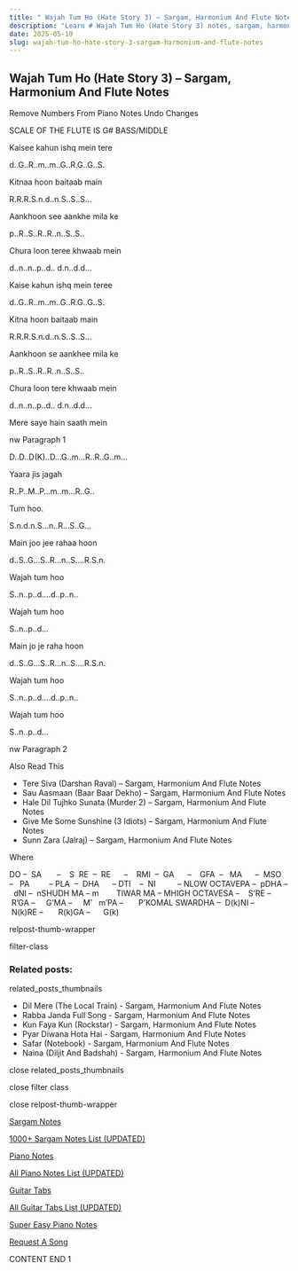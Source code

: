 ```yaml
---
title: " Wajah Tum Ho (Hate Story 3) – Sargam, Harmonium And Flute Notes"
description: "Learn # Wajah Tum Ho (Hate Story 3) notes, sargam, harmonium notations and flute notes. Easy step-by-step tutorial for beginners."
date: 2025-05-19
slug: wajah-tum-ho-hate-story-3-sargam-harmonium-and-flute-notes
---
```


## Wajah Tum Ho (Hate Story 3) – Sargam, Harmonium And Flute Notes

Remove Numbers From Piano Notes
Undo Changes

SCALE OF THE FLUTE IS G# BASS/MIDDLE

Kaisee kahun ishq mein tere

d..G..R..m..m..G..R.G..G..S.

Kitnaa hoon baitaab main

R.R.R.S.n.d..n.S..S..S…

Aankhoon see aankhe mila ke

p..R..S..R..R..n..S..S..

Chura loon teree khwaab mein

d..n..n..p..d.. d.n..d.d…

Kaise kahun ishq mein teree

d..G..R..m..m..G..R.G..G..S.

Kitna hoon baitaab main

R.R.R.S.n.d..n.S..S..S…

Aankhoon se aankhee mila ke

p..R..S..R..R..n..S..S..

Chura loon tere khwaab mein

d..n..n..p..d.. d.n..d.d…

Mere saye hain saath mein

nw Paragraph 1

D..D..D(K)..D…G..m…R..R..G..m…

Yaara jis jagah

R..P..M..P…m..m…R..G..

Tum hoo.

S.n.d.n.S…n..R…S..G…

Main joo jee rahaa hoon

d..S..G…S..R…n..S….R.S.n.

Wajah tum hoo

S..n..p..d….d..p..n..

Wajah tum hoo

S..n..p..d…

Main jo je raha hoon

d..S..G…S..R…n..S….R.S.n.

Wajah tum hoo

S..n..p..d….d..p..n..

Wajah tum hoo

S..n..p..d…

nw Paragraph 2

Also Read This

- Tere Siva (Darshan Raval) – Sargam, Harmonium And Flute Notes
- Sau Aasmaan (Baar Baar Dekho) – Sargam, Harmonium And Flute Notes
- Hale Dil Tujhko Sunata (Murder 2) – Sargam, Harmonium And Flute Notes
- Give Me Some Sunshine (3 Idiots) – Sargam, Harmonium And Flute Notes
- Sunn Zara (Jalraj) – Sargam, Harmonium And Flute Notes

Where

DO –  SA       –    S  RE  –  RE      –    RMI  –  GA      –    GFA  –   MA      –  MSO  –   PA         – PLA  –  DHA      – DTI    –  NI          – NLOW OCTAVEPA –  pDHA –  dNI –  nSHUDH MA – m        TIWAR MA – MHIGH OCTAVESA –    S’RE –     R’GA –     G’MA –     M’   m’PA –       P’KOMAL SWARDHA –  D(k)NI –       N(k)RE –       R(k)GA –      G(k)

relpost-thumb-wrapper

filter-class

### Related posts:

related_posts_thumbnails

- Dil Mere (The Local Train) - Sargam, Harmonium And Flute Notes
- Rabba Janda Full Song - Sargam, Harmonium And Flute Notes
- Kun Faya Kun (Rockstar) - Sargam, Harmonium And Flute Notes
- Pyar Diwana Hota Hai - Sargam, Harmonium And Flute Notes
- Safar (Notebook) - Sargam, Harmonium And Flute Notes
- Naina (Diljit And Badshah) - Sargam, Harmonium And Flute Notes

close related_posts_thumbnails

close filter class

close relpost-thumb-wrapper

[Sargam Notes](/sargam-notes.html)

[1000+ Sargam Notes List (UPDATED)](/all-songs-list-sargam-notes.html)

[Piano Notes](/piano-notes.html)

[All Piano Notes List (UPDATED)](/all-songs-list-piano-notes.html)

[Guitar Tabs](/guitar-tabs.html)

[All Guitar Tabs List (UPDATED)](/all-songs-list-guitar-tabs.html)

[Super Easy Piano Notes](https://studywall.in/)

[Request A Song](/request-a-song.html)

CONTENT END 1
